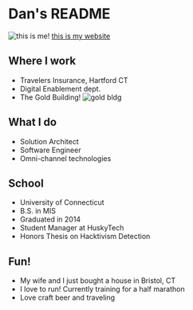 # Dan's README
![this is me!](https://www.danmarquis.com/img/profile.jpg)
[this is my website](https://www.danmarquis.com/)

## Where I work
- Travelers Insurance, Hartford CT
- Digital Enablement dept.
- The Gold Building! ![gold bldg](https://pbs.twimg.com/media/DdZuiatXUAAAYU0.jpg)

## What I do
- Solution Architect
- Software Engineer
- Omni-channel technologies

## School
- University of Connecticut
- B.S. in MIS
- Graduated in 2014
- Student Manager at HuskyTech
- Honors Thesis on Hacktivism Detection

## Fun!
- My wife and I just bought a house in Bristol, CT
- I love to run! Currently training for a half marathon
- Love craft beer and traveling 

